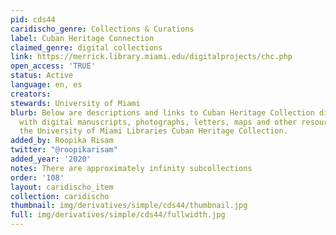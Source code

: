 ```yaml
---
pid: cds44
caridischo_genre: Collections & Curations
label: Cuban Heritage Connection
claimed_genre: digital collections
link: https://merrick.library.miami.edu/digitalprojects/chc.php
open_access: 'TRUE'
status: Active
language: en, es
creators: 
stewards: University of Miami
blurb: Below are descriptions and links to Cuban Heritage Collection digital collections
  with digital manuscripts, photographs, letters, maps and other resources held in
  the University of Miami Libraries Cuban Heritage Collection.
added_by: Roopika Risam
twitter: "@roopikarisam"
added_year: '2020'
notes: There are approximately infinity subcollections
order: '108'
layout: caridischo_item
collection: caridischo
thumbnail: img/derivatives/simple/cds44/thumbnail.jpg
full: img/derivatives/simple/cds44/fullwidth.jpg
---
```

